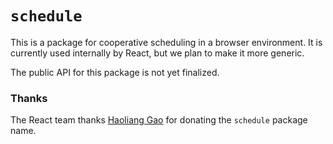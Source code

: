 # `schedule`

This is a package for cooperative scheduling in a browser environment. It is currently used internally by React, but we plan to make it more generic.

The public API for this package is not yet finalized.

### Thanks

The React team thanks [Haoliang Gao](https://github.com/popomore) for donating the `schedule` package name.
